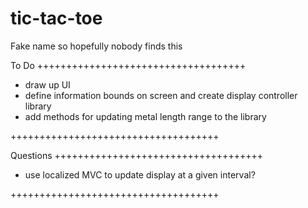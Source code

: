 # tic-tac-toe
Fake name so hopefully nobody finds this

To Do
++++++++++++++++++++++++++++++++++++
- draw up UI
- define information bounds on screen and create
   display controller library
- add methods for updating metal length range
   to the library


++++++++++++++++++++++++++++++++++++

Questions
++++++++++++++++++++++++++++++++++++
- use localized MVC to update display at a given interval?

++++++++++++++++++++++++++++++++++++
